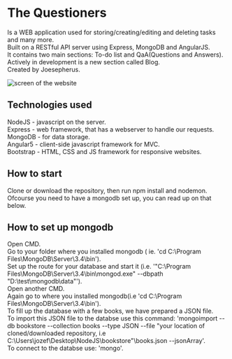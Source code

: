 # The Questioners 
Is a WEB application used for storing/creating/editing and deleting tasks and many more.  
Built on a RESTful API server using Express, MongoDB and AngularJS.  
It contains two main sections: To-do list and QaA(Questions and Answers).  
Actively in development is a new section called Blog.  
Created by Joesepherus.  

![screen of the website](https://raw.githubusercontent.com/Joesepherus/To-do-list/master/src/assets/img/toDoList-v1.1-24-8-2017.png)

## Technologies used ##  

NodeJS - javascript on the server.  
Express - web framework, that has a webserver to handle our requests.  
MongoDB - for data storage.  
Angular5 - client-side javascript framework for MVC.  
Bootstrap - HTML, CSS and JS framework for responsive websites.

## How to start ##

Clone or download the repository, then run npm install and nodemon. Ofcourse you need to have a mongodb set up, you can read up on that below.

## How to set up mongodb ##

Open CMD.  
Go to your folder where you installed mongodb ( ie. 'cd C:\Program Files\MongoDB\Server\3.4\bin').  
Set up the route for your database and start it (i.e. '"C:\Program Files\MongoDB\Server\3.4\bin\mongod.exe" --dbpath "D:\test\mongodb\data"').  
Open another CMD.  
Again go to where you installed mongodb(i.e 'cd C:\Program Files\MongoDB\Server\3.4\bin').  
To fill up the database with a few books, we have prepared a JSON file.  
To import this JSON file to the databse use this command: 'mongoimport --db bookstore --collection books --type JSON --file "your location of cloned/downloaded repository, i.e C:\Users\jozef\Desktop\NodeJS\bookstore"\books.json --jsonArray'.  
To connect to the databse use: 'mongo'.